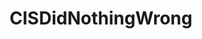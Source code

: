 ---
title: CISDidNothingWrong
crosslinks:
- PrequelMemes
- respectthreads
- AnimatedStarWarsMemes
- livven
---